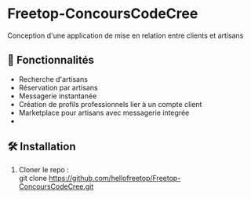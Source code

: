 # Freetop-ConcoursCodeCree
Conception d'une application de mise en relation entre clients et artisans

## 🚀 Fonctionnalités  
- Recherche d'artisans  
- Réservation par artisans  
- Messagerie instantanée
- Création de profils professionnels lier à un compte client
- Marketplace pour artisans avec messagerie integrée
-   

## 🛠 Installation  
1. Cloner le repo :  
   git clone https://github.com/hellofreetop/Freetop-ConcoursCodeCree.git
